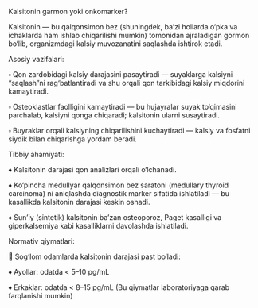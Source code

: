 Kalsitonin garmon yoki onkomarker?

Kalsitonin — bu qalqonsimon bez (shuningdek, baʼzi hollarda o‘pka va ichaklarda ham ishlab chiqarilishi mumkin) tomonidan ajraladigan gormon bo‘lib, organizmdagi kalsiy muvozanatini saqlashda ishtirok etadi.

Asosiy vazifalari:

▫️ Qon zardobidagi kalsiy darajasini pasaytiradi — suyaklarga kalsiyni “saqlash”ni rag‘batlantiradi va shu orqali qon tarkibidagi kalsiy miqdorini kamaytiradi.

▫️ Osteoklastlar faolligini kamaytiradi — bu hujayralar suyak to‘qimasini parchalab, kalsiyni qonga chiqaradi; kalsitonin ularni susaytiradi.

▫️ Buyraklar orqali kalsiyning chiqarilishini kuchaytiradi — kalsiy va fosfatni siydik bilan chiqarishga yordam beradi.

Tibbiy ahamiyati:

♦️ Kalsitonin darajasi qon analizlari orqali o‘lchanadi.

♦️ Ko‘pincha medullyar qalqonsimon bez saratoni (medullary thyroid carcinoma) ni aniqlashda diagnostik marker sifatida ishlatiladi — bu kasallikda kalsitonin darajasi keskin oshadi.

♦️ Sun’iy (sintetik) kalsitonin ba’zan osteoporoz, Paget kasalligi va giperkalsemiya kabi kasalliklarni davolashda ishlatiladi.

Normativ qiymatlari:

🔻 Sog‘lom odamlarda kalsitonin darajasi past bo‘ladi:

♦️ Ayollar: odatda < 5–10 pg/mL

♦️ Erkaklar: odatda < 8–15 pg/mL
(Bu qiymatlar laboratoriyaga qarab farqlanishi mumkin)